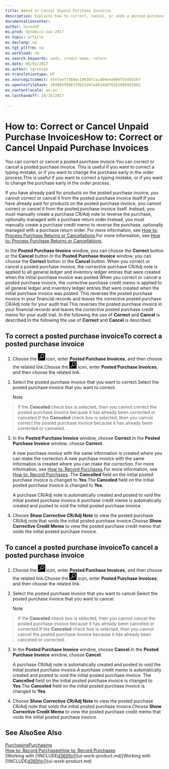 ```yaml
---
title: Amend or Cancel Unpaid Purchase Invoices
description: Explains how to correct, cancel, or undo a posted purchase invoice and automatically create a purchase CR/Adj Note.
documentationcenter: 
author: SorenGP
ms.prod: dynamics-nav-2017
ms.topic: article
ms.devlang: na
ms.tgt_pltfrm: na
ms.workload: na
ms.search.keywords: undo, credit memo, return
ms.date: 08/01/2017
ms.author: sgroespe
ms.translationtype: HT
ms.sourcegitcommit: 4fefaef7380ac10836fcac404eea006f55d8556f
ms.openlocfilehash: 294094f8483f9b51d47ad614b8702b289b9d1862
ms.contentlocale: en-au
ms.lasthandoff: 10/16/2017

---
```

# <a name="how-to-correct-or-cancel-unpaid-purchase-invoices"></a><span data-ttu-id="245e0-103">How to: Correct or Cancel Unpaid Purchase Invoices</span><span class="sxs-lookup"><span data-stu-id="245e0-103">How to: Correct or Cancel Unpaid Purchase Invoices</span></span>
<span data-ttu-id="245e0-104">You can correct or cancel a posted purchase invoice.</span><span class="sxs-lookup"><span data-stu-id="245e0-104">You can correct or cancel a posted purchase invoice.</span></span> <span data-ttu-id="245e0-105">This is useful if you want to correct a typing mistake, or if you want to change the purchase early in the order process.</span><span class="sxs-lookup"><span data-stu-id="245e0-105">This is useful if you want to correct a typing mistake, or if you want to change the purchase early in the order process.</span></span>

<span data-ttu-id="245e0-106">If you have already paid for products on the posted purchase invoice, you cannot correct or cancel it from the posted purchase invoice itself.</span><span class="sxs-lookup"><span data-stu-id="245e0-106">If you have already paid for products on the posted purchase invoice, you cannot correct or cancel it from the posted purchase invoice itself.</span></span> <span data-ttu-id="245e0-107">Instead, you must manually create a purchase CR/Adj note to reverse the purchase, optionally managed with a purchase return order.</span><span class="sxs-lookup"><span data-stu-id="245e0-107">Instead, you must manually create a purchase credit memo to reverse the purchase, optionally managed with a purchase return order.</span></span> <span data-ttu-id="245e0-108">For more information, see [How to: Process Purchase Returns or Cancellations](purchasing-how-process-purchase-returns-cancellations.md).</span><span class="sxs-lookup"><span data-stu-id="245e0-108">For more information, see [How to: Process Purchase Returns or Cancellations](purchasing-how-process-purchase-returns-cancellations.md).</span></span>

<span data-ttu-id="245e0-109">In the **Posted Purchase Invoice** window, you can choose the **Correct** button or the **Cancel** button.</span><span class="sxs-lookup"><span data-stu-id="245e0-109">In the **Posted Purchase Invoice** window, you can choose the **Correct** button or the **Cancel** button.</span></span> <span data-ttu-id="245e0-110">When you correct or cancel a posted purchase invoice, the corrective purchase CR/Adj note is applied to all general ledger and inventory ledger entries that were created when the initial purchase invoice was posted.</span><span class="sxs-lookup"><span data-stu-id="245e0-110">When you correct or cancel a posted purchase invoice, the corrective purchase credit memo is applied to all general ledger and inventory ledger entries that were created when the initial purchase invoice was posted.</span></span> <span data-ttu-id="245e0-111">This reverses the posted purchase invoice in your financial records and leaves the corrective posted purchase CR/Adj note for your audit trail.</span><span class="sxs-lookup"><span data-stu-id="245e0-111">This reverses the posted purchase invoice in your financial records and leaves the corrective posted purchase credit memo for your audit trail.</span></span> <span data-ttu-id="245e0-112">In the following the use of **Correct** and **Cancel** is described.</span><span class="sxs-lookup"><span data-stu-id="245e0-112">In the following the use of **Correct** and **Cancel** is described.</span></span>

## <a name="to-correct-a-posted-purchase-invoice"></a><span data-ttu-id="245e0-113">To correct a posted purchase invoice</span><span class="sxs-lookup"><span data-stu-id="245e0-113">To correct a posted purchase invoice</span></span>
1. <span data-ttu-id="245e0-114">Choose the ![Search for Page or Report](media/ui-search/search_small.png "Search for Page or Report icon") icon, enter **Posted Purchase Invoices**, and then choose the related link.</span><span class="sxs-lookup"><span data-stu-id="245e0-114">Choose the ![Search for Page or Report](media/ui-search/search_small.png "Search for Page or Report icon") icon, enter **Posted Purchase Invoices**, and then choose the related link.</span></span>  
2. <span data-ttu-id="245e0-115">Select the posted purchase invoice that you want to correct.</span><span class="sxs-lookup"><span data-stu-id="245e0-115">Select the posted purchase invoice that you want to correct.</span></span>  

    > [!NOTE]  
>   <span data-ttu-id="245e0-116">If the **Canceled** check box is selected, then you cannot correct the posted purchase invoice because it has already been corrected or canceled.</span><span class="sxs-lookup"><span data-stu-id="245e0-116">If the **Canceled** check box is selected, then you cannot correct the posted purchase invoice because it has already been corrected or canceled.</span></span>
3. <span data-ttu-id="245e0-117">In the **Posted Purchase Invoice** window, choose **Correct**.</span><span class="sxs-lookup"><span data-stu-id="245e0-117">In the **Posted Purchase Invoice** window, choose **Correct**.</span></span>

    <span data-ttu-id="245e0-118">A new purchase invoice with the same information is created where you can make the correction.</span><span class="sxs-lookup"><span data-stu-id="245e0-118">A new purchase invoice with the same information is created where you can make the correction.</span></span> <span data-ttu-id="245e0-119">For more information, see [How to: Record Purchases](purchasing-how-record-purchases.md).</span><span class="sxs-lookup"><span data-stu-id="245e0-119">For more information, see [How to: Record Purchases](purchasing-how-record-purchases.md).</span></span> <span data-ttu-id="245e0-120">The **Cancelled** field on the initial posted purchase invoice is changed to **Yes**.</span><span class="sxs-lookup"><span data-stu-id="245e0-120">The **Canceled** field on the initial posted purchase invoice is changed to **Yes**.</span></span>

    <span data-ttu-id="245e0-121">A purchase CR/Adj note is automatically created and posted to void the initial posted purchase invoice.</span><span class="sxs-lookup"><span data-stu-id="245e0-121">A purchase credit memo is automatically created and posted to void the initial posted purchase invoice.</span></span>
4. <span data-ttu-id="245e0-122">Choose **Show Corrective CR/Adj Note** to view the posted purchase CR/Adj note that voids the initial posted purchase invoice.</span><span class="sxs-lookup"><span data-stu-id="245e0-122">Choose **Show Corrective Credit Memo** to view the posted purchase credit memo that voids the initial posted purchase invoice.</span></span>

## <a name="to-cancel-a-posted-purchase-invoice"></a><span data-ttu-id="245e0-123">To cancel a posted purchase invoice</span><span class="sxs-lookup"><span data-stu-id="245e0-123">To cancel a posted purchase invoice</span></span>
1. <span data-ttu-id="245e0-124">Choose the ![Search for Page or Report](media/ui-search/search_small.png "Search for Page or Report icon") icon, enter **Posted Purchase Invoices**, and then choose the related link.</span><span class="sxs-lookup"><span data-stu-id="245e0-124">Choose the ![Search for Page or Report](media/ui-search/search_small.png "Search for Page or Report icon") icon, enter **Posted Purchase Invoices**, and then choose the related link.</span></span>  
2. <span data-ttu-id="245e0-125">Select the posted purchase invoice that you want to cancel.</span><span class="sxs-lookup"><span data-stu-id="245e0-125">Select the posted purchase invoice that you want to cancel.</span></span>

    > [!NOTE]  
>   <span data-ttu-id="245e0-126">If the **Canceled** check box is selected, then you cannot cancel the posted purchase invoice because it has already been canceled or corrected.</span><span class="sxs-lookup"><span data-stu-id="245e0-126">If the **Canceled** check box is selected, then you cannot cancel the posted purchase invoice because it has already been canceled or corrected.</span></span>
3. <span data-ttu-id="245e0-127">In the **Posted Purchase Invoice** window, choose **Cancel**.</span><span class="sxs-lookup"><span data-stu-id="245e0-127">In the **Posted Purchase Invoice** window, choose **Cancel**.</span></span>

    <span data-ttu-id="245e0-128">A purchase CR/Adj note is automatically created and posted to void the initial posted purchase invoice.</span><span class="sxs-lookup"><span data-stu-id="245e0-128">A purchase credit memo is automatically created and posted to void the initial posted purchase invoice.</span></span> <span data-ttu-id="245e0-129">The **Cancelled** field on the initial posted purchase invoice is changed to **Yes**.</span><span class="sxs-lookup"><span data-stu-id="245e0-129">The **Canceled** field on the initial posted purchase invoice is changed to **Yes**.</span></span>
4. <span data-ttu-id="245e0-130">Choose **Show Corrective CR/Adj Note** to view the posted purchase CR/Adj note that voids the initial posted purchase invoice.</span><span class="sxs-lookup"><span data-stu-id="245e0-130">Choose **Show Corrective Credit Memo** to view the posted purchase credit memo that voids the initial posted purchase invoice.</span></span>

## <a name="see-also"></a><span data-ttu-id="245e0-131">See Also</span><span class="sxs-lookup"><span data-stu-id="245e0-131">See Also</span></span>
[<span data-ttu-id="245e0-132">Purchasing</span><span class="sxs-lookup"><span data-stu-id="245e0-132">Purchasing</span></span>](purchasing-manage-purchasing.md)  
[<span data-ttu-id="245e0-133">How to: Record Purchases</span><span class="sxs-lookup"><span data-stu-id="245e0-133">How to: Record Purchases</span></span>](purchasing-how-record-purchases.md)  
<span data-ttu-id="245e0-134">[Working with [!INCLUDE[d365fin](includes/d365fin_md.md)]](ui-work-product.md)</span><span class="sxs-lookup"><span data-stu-id="245e0-134">[Working with [!INCLUDE[d365fin](includes/d365fin_md.md)]](ui-work-product.md)</span></span>


